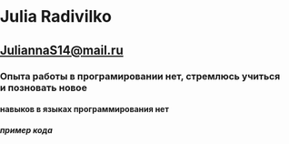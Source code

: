 # Julia Radivilko
## JuliannaS14@mail.ru
### Опыта работы в програмировании нет, стремлюсь учиться и позновать новое 
#### навыков в языках программирования нет 
#####  пример кода 
<html lang="ru">
<head>
    <meta charset="UTF-8">
    <meta http-equiv="X-UA-Compatible" content="IE=edge">
    <meta name="viewport" content="width=device-width, initial-scale=1.0">
    <title>сайт партфолио</title>
    <style>
        html, body, p {
            padding: 0;
            margin: 0;
        }
        .bold-text {
            font-weight:bold;
        }
        .cyan-text {
            color:rgb(14, 86, 180) 
        }
        .purple {
            background: orange;
        }
        .white-text {
            color: rgb(255, 255, 255);
        }


        .block1 {
            width: 900px;
            margin:auto;
            padding-top: 30px;
            padding-bottom: 30px;

        }
      ###### опыта програмирования нет 
      ####### высшее образование 
      ########начальчый уровень английского 
